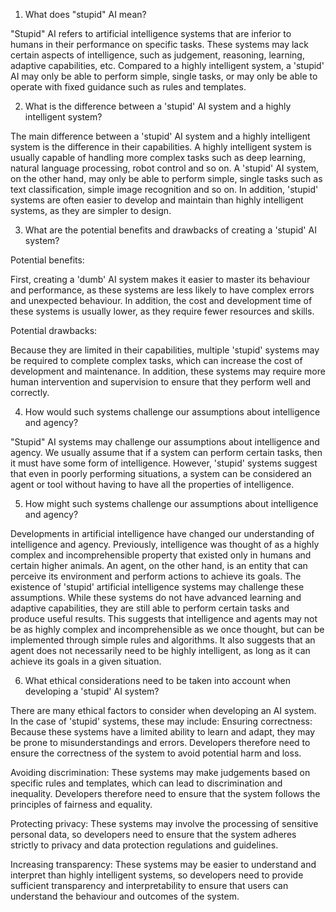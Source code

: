 
1. What does "stupid" AI mean?

"Stupid" AI refers to artificial intelligence systems that are inferior to humans in their performance on specific tasks. These systems may lack certain aspects of intelligence, such as judgement, reasoning, learning, adaptive capabilities, etc. Compared to a highly intelligent system, a 'stupid' AI may only be able to perform simple, single tasks, or may only be able to operate with fixed guidance such as rules and templates.

2. What is the difference between a 'stupid' AI system and a highly intelligent system?

The main difference between a 'stupid' AI system and a highly intelligent system is the difference in their capabilities. A highly intelligent system is usually capable of handling more complex tasks such as deep learning, natural language processing, robot control and so on. A 'stupid' AI system, on the other hand, may only be able to perform simple, single tasks such as text classification, simple image recognition and so on. In addition, 'stupid' systems are often easier to develop and maintain than highly intelligent systems, as they are simpler to design.

3. What are the potential benefits and drawbacks of creating a 'stupid' AI system?

Potential benefits:

First, creating a 'dumb' AI system makes it easier to master its behaviour and performance, as these systems are less likely to have complex errors and unexpected behaviour. In addition, the cost and development time of these systems is usually lower, as they require fewer resources and skills.

Potential drawbacks:

Because they are limited in their capabilities, multiple 'stupid' systems may be required to complete complex tasks, which can increase the cost of development and maintenance. In addition, these systems may require more human intervention and supervision to ensure that they perform well and correctly.

4. How would such systems challenge our assumptions about intelligence and agency?

"Stupid" AI systems may challenge our assumptions about intelligence and agency. We usually assume that if a system can perform certain tasks, then it must have some form of intelligence. However, 'stupid' systems suggest that even in poorly performing situations, a system can be considered an agent or tool without having to have all the properties of intelligence.

5. How might such systems challenge our assumptions about intelligence and agency?

Developments in artificial intelligence have changed our understanding of intelligence and agency. Previously, intelligence was thought of as a highly complex and incomprehensible property that existed only in humans and certain higher animals. An agent, on the other hand, is an entity that can perceive its environment and perform actions to achieve its goals. The existence of 'stupid' artificial intelligence systems may challenge these assumptions. While these systems do not have advanced learning and adaptive capabilities, they are still able to perform certain tasks and produce useful results. This suggests that intelligence and agents may not be as highly complex and incomprehensible as we once thought, but can be implemented through simple rules and algorithms. It also suggests that an agent does not necessarily need to be highly intelligent, as long as it can achieve its goals in a given situation.

6. What ethical considerations need to be taken into account when developing a 'stupid' AI system?

There are many ethical factors to consider when developing an AI system. In the case of 'stupid' systems, these may include:
Ensuring correctness: Because these systems have a limited ability to learn and adapt, they may be prone to misunderstandings and errors. Developers therefore need to ensure the correctness of the system to avoid potential harm and loss.

Avoiding discrimination: These systems may make judgements based on specific rules and templates, which can lead to discrimination and inequality. Developers therefore need to ensure that the system follows the principles of fairness and equality.

Protecting privacy: These systems may involve the processing of sensitive personal data, so developers need to ensure that the system adheres strictly to privacy and data protection regulations and guidelines.

Increasing transparency: These systems may be easier to understand and interpret than highly intelligent systems, so developers need to provide sufficient transparency and interpretability to ensure that users can understand the behaviour and outcomes of the system.
